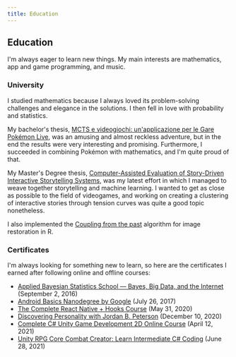 ```yaml
---
title: Education
---
```


## Education

I'm always eager to learn new things. My main interests are mathematics, app
and game programming, and music.

### University

I studied mathematics because I always loved its problem-solving challenges and
elegance in the solutions. I then fell in love with probability and statistics.

My bachelor's thesis, [MCTS e videogiochi: un'applicazione per le Gare Pokémon
Live][mcts], was an amusing and almost reckless adventure, but in the end the
results were very interesting and promising. Furthermore, I succeeded in
combining Pokémon with mathematics, and I'm quite proud of that.

My Master's Degree thesis, [Computer-Assisted Evaluation of Story-Driven
Interactive Storytelling Systems][dupin], was my latest effort in which I
managed to weave together storytelling and machine learning. I wanted to get as
close as possible to the field of videogames, and working on creating a
clustering of interactive stories through tension curves was quite a good topic
nonetheless.

I also implemented the [Coupling from the past][cftp] algorithm for image
restoration in R.

[mcts]: https://github.com/msilvestro/mcts-contest
[dupin]: https://github.com/msilvestro/dupin
[cftp]: https://gist.github.com/msilvestro/b0c5106f3bdc685cc39618b70bb309c5

### Certificates

I'm always looking for something new to learn, so here are the certificates I
earned after following online and offline courses:

- [Applied Bayesian Statistics School — Bayes, Big Data, and the Internet][abs2016] (September 2, 2016)
- [Android Basics Nanodegree by Google][android] (July 26, 2017)
- [The Complete React Native + Hooks Course][rn] (May 31, 2020)
- [Discovering Personality with Jordan B. Peterson][jbp] (December 10, 2020)
- [Complete C# Unity Game Development 2D Online Course][unity2d] (April 12, 2021)
- [Unity RPG Core Combat Creator: Learn Intermediate C# Coding][unity3d] (June 28, 2021)

[abs2016]: certificates/abs_summer_school_certificate.pdf
[android]: certificates/udacity_android_certificate.pdf
[rn]: certificates/react_native_certificate.pdf
[jbp]: certificates/discovering_personality_jbp.pdf
[unity2d]: certificates/unity_2d.pdf
[unity3d]: certificates/unity_3d_intermediate.pdf
